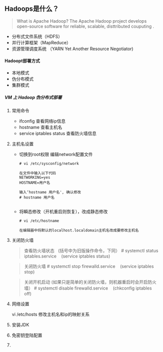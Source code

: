 ## Hadoops是什么？
> What is Apache Hadoop?
> The Apache Hadoop project develops open-source software for  reliable,  scalable, disttributed couputing .

+ 分布式文件系统（HDFS）
+ 并行计算框架（MapReduce）
+ 资源管理调度系统 （YARN Yet Another Resource Negotiator)


#### Hadoopt部署方式
+ 本地模式
+ 伪分布模式
+ 集群模式


##### VM 上 Hadoop 伪分布式部署

1. 常用命令
	- ifconfig   查看网络ip信息
	- hostname   查看主机名
	- service iptables status  查看防火墙信息

2. 主机名设置
   + 切换到root权限 编辑network配置文件
     ```
     # vi /etc/sysconfig/network
	   
     在文件中输入以下代码
     NETWORKING=yes
     HOSTNAME=用户名
       
     输入‘hostname 用户名', 确认修改
     # hostname 用户名
      
     ```
   + 将瞬态修改（开机重启则恢复），改成静态修改
     ```
     # vi /etc/hostname
     
     在编辑器中将默认的localhost.localdomain主机名改成要修改主机名 
     ```
     
3. 关闭防火墙
	> 查看防火墙状态&nbsp;&nbsp;&nbsp;(括号中为旧版操作命令，下同）
	  \# systemctl status iptables.service   &nbsp;&nbsp;&nbsp;(service iptables status)
    
    > 关闭防火墙
    \# systemctl stop firewalld.service &nbsp;&nbsp;&nbsp;(service iptables stop)
	
    > 关闭开机启动 (如果只是简单的关闭防火墙，则机器重启时会开启防火墙）
    \# systemctl disable firewalld.service &nbsp;&nbsp;&nbsp;(chkconfig iptables off)

4. 网络设置

	vi /etc/hosts 
    修改主机名和ip的映射关系
    
5. 安装JDK
    
5. 免密钥登陆配置
    

4. 
	